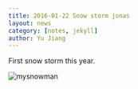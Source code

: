 ```yaml
---
title: 2016-01-22 Snow storm jonas
layout: news
category: [notes, jekyll]
author: Yu Jiang
---
```


First snow storm this year.

![mysnowman]({{site.url}}/images/posts/2016-01-22-snowman.jpg)
